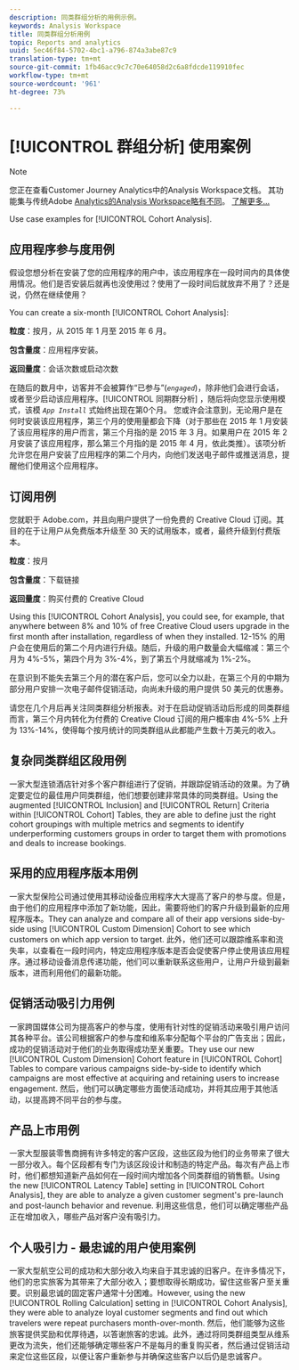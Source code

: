 ```yaml
---
description: 同类群组分析的用例示例。
keywords: Analysis Workspace
title: 同类群组分析用例
topic: Reports and analytics
uuid: 5ec46f84-5702-4bc1-a796-874a3abe87c9
translation-type: tm+mt
source-git-commit: 1fb46acc9c7c70e64058d2c6a8fdcde119910fec
workflow-type: tm+mt
source-wordcount: '961'
ht-degree: 73%

---
```



# [!UICONTROL 群组分析] 使用案例

>[!NOTE]
>
>您正在查看Customer Journey Analytics中的Analysis Workspace文档。 其功能集与传统Adobe [Analytics的Analysis Workspace略有不同](https://docs.adobe.com/content/help/zh-Hans/analytics/analyze/analysis-workspace/home.html)。 [了解更多...](/help/getting-started/cja-aa.md)

Use case examples for [!UICONTROL Cohort Analysis].

## 应用程序参与度用例

假设您想分析在安装了您的应用程序的用户中，该应用程序在一段时间内的具体使用情况。他们是否安装后就再也没使用过？使用了一段时间后就放弃不用了？还是说，仍然在继续使用？

You can create a six-month [!UICONTROL Cohort Analysis]:

**粒度**：按月，从 2015 年 1 月至 2015 年 6 月。

**包含量度**：应用程序安装。

**返回量度**：会话次数或启动次数

在随后的数月中，访客并不会被算作“已参与”(*`engaged`*)，除非他们会进行会话，或者至少启动该应用程序。[!UICONTROL 同期群分析] ，随后将向您显示使用模式，该模 *`App Install`* 式始终出现在第0个月。 您或许会注意到，无论用户是在何时安装该应用程序，第三个月的使用量都会下降（对于那些在 2015 年 1 月安装了该应用程序的用户而言，第三个月指的是 2015 年 3 月。如果用户在 2015 年 2 月安装了该应用程序，那么第三个月指的是 2015 年 4 月，依此类推）。该项分析允许您在用户安装了应用程序的第二个月内，向他们发送电子邮件或推送消息，提醒他们使用这个应用程序。

## 订阅用例

您就职于 Adobe.com，并且向用户提供了一份免费的 Creative Cloud 订阅。其目的在于让用户从免费版本升级至 30 天的试用版本，或者，最终升级到付费版本。

**粒度**：按月

**包含量度**：下载链接

**返回量度**：购买付费的 Creative Cloud

Using this [!UICONTROL Cohort Analysis], you could see, for example, that anywhere between 8% and 10% of free Creative Cloud users upgrade in the first month after installation, regardless of when they installed. 12-15% 的用户会在使用后的第二个月内进行升级。随后，升级的用户数量会大幅缩减：第三个月为 4%-5%，第四个月为 3%-4%，到了第五个月就缩减为 1%-2%。

在意识到不能失去第三个月的潜在客户后，您可以全力以赴，在第三个月的中期为部分用户安排一次电子邮件促销活动，向尚未升级的用户提供 50 美元的优惠券。

请您在几个月后再关注同类群组分析报表。对于在启动促销活动后形成的同类群组而言，第三个月内转化为付费的 Creative Cloud 订阅的用户概率由 4%-5% 上升为 13%-14%，使得每个按月统计的同类群组从此都能产生数十万美元的收入。

## 复杂同类群组区段用例

一家大型连锁酒店针对多个客户群组进行了促销，并跟踪促销活动的效果。为了确定要定位的最佳用户同类群组，他们想要创建非常具体的同类群组。Using the augmented [!UICONTROL Inclusion] and [!UICONTROL Return] Criteria within [!UICONTROL Cohort] Tables, they are able to define just the right cohort groupings with multiple metrics and segments to identify underperforming customers groups in order to target them with promotions and deals to increase bookings.

## 采用的应用程序版本用例

一家大型保险公司通过使用其移动设备应用程序大大提高了客户的参与度。但是，由于他们的应用程序中添加了新功能，因此，需要将他们的客户升级到最新的应用程序版本。They can analyze and compare all of their app versions side-by-side using [!UICONTROL Custom Dimension] Cohort to see which customers on which app version to target. 此外，他们还可以跟踪维系率和流失率，以查看在一段时间内，特定应用程序版本是否会促使客户停止使用该应用程序。通过移动设备消息传递功能，他们可以重新联系这些用户，让用户升级到最新版本，进而利用他们的最新功能。

## 促销活动吸引力用例

一家跨国媒体公司为提高客户的参与度，使用有针对性的促销活动来吸引用户访问其各种平台。该公司根据客户的参与度和维系率分配每个平台的广告支出；因此，成功的促销活动对于他们的业务取得成功至关重要。They use our new [!UICONTROL Custom Dimension] Cohort feature in [!UICONTROL Cohort] Tables to compare various campaigns side-by-side to identify which campaigns are most effective at acquiring and retaining users to increase engagement. 然后，他们可以确定哪些方面使活动成功，并将其应用于其他活动，以提高跨不同平台的参与度。

## 产品上市用例

一家大型服装零售商拥有许多特定的客户区段，这些区段为他们的业务带来了很大一部分收入。每个区段都有专门为该区段设计和制造的特定产品。每次有产品上市时，他们都想知道新产品如何在一段时间内增加各个同类群组的销售额。Using the new [!UICONTROL Latency Table] setting in [!UICONTROL Cohort Analysis], they are able to analyze a given customer segment&#39;s pre-launch and post-launch behavior and revenue. 利用这些信息，他们可以确定哪些产品正在增加收入，哪些产品对客户没有吸引力。

## 个人吸引力 - 最忠诚的用户使用案例

一家大型航空公司的成功和大部分收入均来自于其忠诚的旧客户。在许多情况下，他们的忠实旅客为其带来了大部分收入；要想取得长期成功，留住这些客户至关重要。识别最忠诚的固定客户通常十分困难。However, using the new [!UICONTROL Rolling Calculation] setting in [!UICONTROL Cohort Analysis], they were able to analyze loyal customer segments and find out which travelers were repeat purchasers month-over-month. 然后，他们能够为这些旅客提供奖励和优厚待遇，以答谢旅客的忠诚。此外，通过将同类群组类型从维系更改为流失，他们还能够确定哪些客户不是每月的重复购买者，然后通过促销活动来定位这些区段，以便让客户重新参与并确保这些客户以后仍是忠诚客户。

